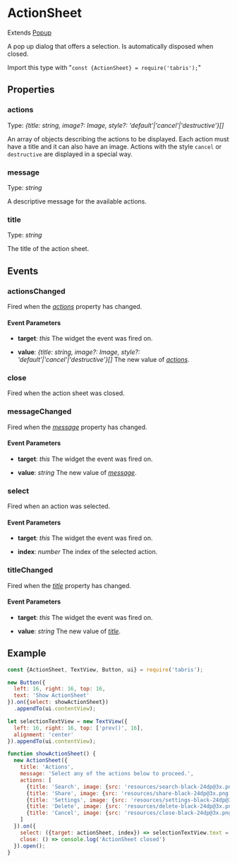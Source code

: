 ---
---
# ActionSheet

Extends [Popup](Popup.md)

A pop up dialog that offers a selection. Is automatically disposed when closed.

Import this type with "`const {ActionSheet} = require('tabris');`"

## Properties

### actions


Type: *{title: string, image?: Image, style?: 'default'\|'cancel'\|'destructive'}[]*

An array of objects describing the actions to be displayed. Each action must have a title and it can also have an image. Actions with the style `cancel` or `destructive` are displayed in a special way.

### message


Type: *string*

A descriptive message for the available actions.

### title


Type: *string*

The title of the action sheet.


## Events

### actionsChanged

Fired when the [*actions*](#actions) property has changed.

#### Event Parameters 
- **target**: *this*
    The widget the event was fired on.

- **value**: *{title: string, image?: Image, style?: 'default'\|'cancel'\|'destructive'}[]*
    The new value of [*actions*](#actions).


### close

Fired when the action sheet was closed.
### messageChanged

Fired when the [*message*](#message) property has changed.

#### Event Parameters 
- **target**: *this*
    The widget the event was fired on.

- **value**: *string*
    The new value of [*message*](#message).


### select

Fired when an action was selected.

#### Event Parameters 
- **target**: *this*
    The widget the event was fired on.

- **index**: *number*
    The index of the selected action.


### titleChanged

Fired when the [*title*](#title) property has changed.

#### Event Parameters 
- **target**: *this*
    The widget the event was fired on.

- **value**: *string*
    The new value of [*title*](#title).





## Example
```js
const {ActionSheet, TextView, Button, ui} = require('tabris');

new Button({
  left: 16, right: 16, top: 16,
  text: 'Show ActionSheet'
}).on({select: showActionSheet})
  .appendTo(ui.contentView);

let selectionTextView = new TextView({
  left: 16, right: 16, top: ['prev()', 16],
  alignment: 'center'
}).appendTo(ui.contentView);

function showActionSheet() {
  new ActionSheet({
    title: 'Actions',
    message: 'Select any of the actions below to proceed.',
    actions: [
      {title: 'Search', image: {src: 'resources/search-black-24dp@3x.png', scale: 3}},
      {title: 'Share', image: {src: 'resources/share-black-24dp@3x.png', scale: 3}},
      {title: 'Settings', image: {src: 'resources/settings-black-24dp@3x.png', scale: 3}},
      {title: 'Delete', image: {src: 'resources/delete-black-24dp@3x.png', scale: 3}, style: 'destructive'},
      {title: 'Cancel', image: {src: 'resources/close-black-24dp@3x.png', scale: 3}, style: 'cancel'},
    ]
  }).on({
    select: ({target: actionSheet, index}) => selectionTextView.text = `"${actionSheet.actions[index].title}" selected`,
    close: () => console.log('ActionSheet closed')
  }).open();
}
```